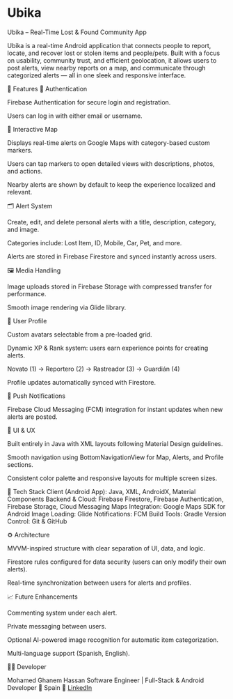 # Ubika

Ubika – Real-Time Lost & Found Community App

Ubika is a real-time Android application that connects people to report, locate, and recover lost or stolen items and people/pets.
Built with a focus on usability, community trust, and efficient geolocation, it allows users to post alerts, view nearby reports on a map, and communicate through categorized alerts — all in one sleek and responsive interface.

🌟 Features
🔐 Authentication

Firebase Authentication for secure login and registration.

Users can log in with either email or username.

🧭 Interactive Map

Displays real-time alerts on Google Maps with category-based custom markers.

Users can tap markers to open detailed views with descriptions, photos, and actions.

Nearby alerts are shown by default to keep the experience localized and relevant.

🗂️ Alert System

Create, edit, and delete personal alerts with a title, description, category, and image.

Categories include: Lost Item, ID, Mobile, Car, Pet, and more.

Alerts are stored in Firebase Firestore and synced instantly across users.

🖼️ Media Handling

Image uploads stored in Firebase Storage with compressed transfer for performance.

Smooth image rendering via Glide library.

👤 User Profile

Custom avatars selectable from a pre-loaded grid.

Dynamic XP & Rank system: users earn experience points for creating alerts.

Novato (1) → Reportero (2) → Rastreador (3) → Guardián (4)

Profile updates automatically synced with Firestore.

🔔 Push Notifications

Firebase Cloud Messaging (FCM) integration for instant updates when new alerts are posted.

🧱 UI & UX

Built entirely in Java with XML layouts following Material Design guidelines.

Smooth navigation using BottomNavigationView for Map, Alerts, and Profile sections.

Consistent color palette and responsive layouts for multiple screen sizes.

🧰 Tech Stack
Client (Android App):	Java, XML, AndroidX, Material Components
Backend & Cloud:	Firebase Firestore, Firebase Authentication, Firebase Storage, Cloud Messaging
Maps Integration:	Google Maps SDK for Android
Image Loading:	Glide
Notifications:	FCM
Build Tools:	Gradle
Version Control:	Git & GitHub

⚙️ Architecture

MVVM-inspired structure with clear separation of UI, data, and logic.

Firestore rules configured for data security (users can only modify their own alerts).

Real-time synchronization between users for alerts and profiles.

📈 Future Enhancements

Commenting system under each alert.

Private messaging between users.

Optional AI-powered image recognition for automatic item categorization.

Multi-language support (Spanish, English).

👨‍💻 Developer

Mohamed Ghanem Hassan
Software Engineer | Full-Stack & Android Developer
📍 Spain
🔗 [LinkedIn](https://www.linkedin.com/in/mohamed-ghanem-hassan-4a39101a1/)

